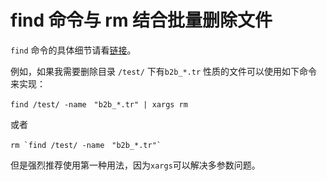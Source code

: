 # find 命令与 rm 结合批量删除文件

`find` 命令的具体细节请看[链接]()。

例如，如果我需要删除目录 `/test/` 下有`b2b_*.tr` 性质的文件可以使用如下命令来实现：

```shell
find /test/ -name　"b2b_*.tr" | xargs rm
```

或者

```shell
rm `find /test/ -name　"b2b_*.tr"`
```

但是强烈推荐使用第一种用法，因为`xargs`可以解决多参数问题。



